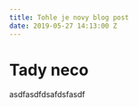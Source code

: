 ```yaml
---
title: Tohle je novy blog post
date: 2019-05-27 14:13:00 Z
---
```


# Tady neco

asdfasdfdsafdsfasdf